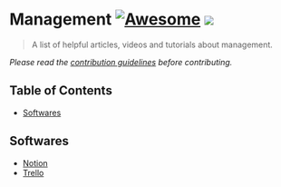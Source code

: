 # Management [![Awesome](https://cdn.rawgit.com/sindresorhus/awesome/d7305f38d29fed78fa85652e3a63e154dd8e8829/media/badge.svg)](https://github.com/sindresorhus/awesome) ![](https://img.shields.io/badge/igorgcustodio-management-brightgreen)

> A list of helpful articles, videos and tutorials about management.

*Please read the [contribution guidelines](../readme.md/#guidelines) before contributing.*


## Table of Contents

- [Softwares](#softwares)

## Softwares

- [Notion](https://notion.so)
- [Trello](https://trello.com)

